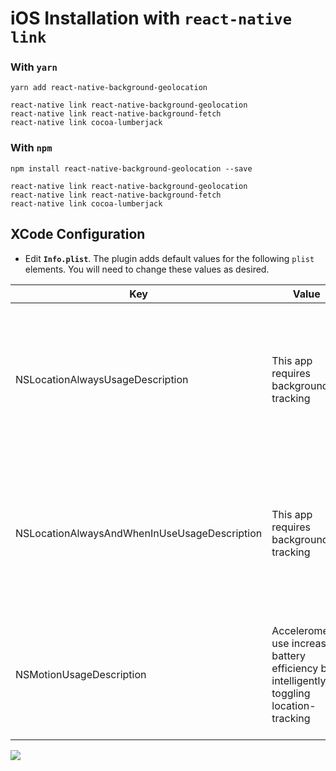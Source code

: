 # iOS Installation with `react-native link`

### With `yarn`

```shell
yarn add react-native-background-geolocation

react-native link react-native-background-geolocation
react-native link react-native-background-fetch
react-native link cocoa-lumberjack
```

### With `npm`
```shell
npm install react-native-background-geolocation --save

react-native link react-native-background-geolocation
react-native link react-native-background-fetch
react-native link cocoa-lumberjack
```

## XCode Configuration

- Edit **`Info.plist`**.  The plugin adds default values for the following `plist` elements.  You will need to change these values as desired.

| Key | Value | Description |
|-----|-------|-------------|
| NSLocationAlwaysUsageDescription | This app requires background tracking | **Deprecated in iOS 11** The value here will be presented to the user when the plugin requests **Background Location** permission |
| NSLocationAlwaysAndWhenInUseUsageDescription | This app requires background tracking | **New for iOS 11** The value here will be presented to the user when the plugin requests **Background Location** permission |
| NSMotionUsageDescription | Accelerometer use increases battery efficiency by intelligently toggling location-tracking | The value here will be presented to the user when the app requests **Motion Activity** permission.|

![](https://dl.dropboxusercontent.com/s/j7udsab7brlj4yk/Screenshot%202016-09-22%2008.33.53.png?dl=1)



